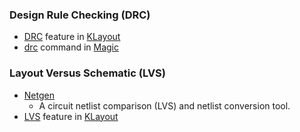 ### Design Rule Checking (DRC)
- [DRC](https://www.klayout.de/doc-qt5/manual/drc.html) feature in [KLayout](../synthesis/layout.md#layout-editors)
- [drc](http://opencircuitdesign.com/magic/commandref/drc.html) command in [Magic](../synthesis/layout.md#layout-editors)

### Layout Versus Schematic (LVS)
- [Netgen](http://opencircuitdesign.com/netgen/)
  - A circuit netlist comparison (LVS) and netlist conversion tool.
- [LVS](https://www.klayout.de/doc-qt5/manual/lvs.html) feature in [KLayout](../synthesis/layout.md#layout-editors)
